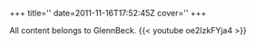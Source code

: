 +++
title=''
date=2011-11-16T17:52:45Z
cover=''
+++

All content belongs to GlennBeck.
{{< youtube oe2IzkFYja4 >}}
